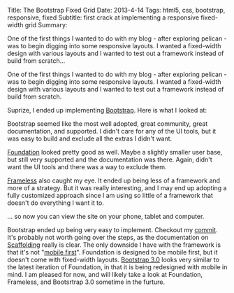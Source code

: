 Title: The Bootstrap Fixed Grid
Date: 2013-4-14
Tags: html5, css, bootstrap, responsive, fixed
Subtitle: first crack at implementing a responsive fixed-width grid
Summary: <p>One of the first things I wanted to do with my blog - after exploring pelican - was to begin digging into some responsive layouts. I wanted a fixed-width design with various layouts and I wanted to test out a framework instead of build from scratch...</p>

One of the first things I wanted to do with my blog - after exploring pelican -
was to begin digging into some responsive layouts. I wanted a fixed-width
design with various layouts and I wanted to test out a framework instead of
build from scratch.

Suprize, I ended up implementing [Bootstrap][]. Here is what I looked at:

Bootstrap seemed like the most well adopted, great community, great
documentation, and supported. I didn't care for any of the UI tools, but it was
easy to build and exclude all the extras I didn't want.

[Foundation][] looked pretty good as well. Maybe a slightly smaller user base,
but still very supported and the documentation was there. Again, didn't want
the UI tools and there was a way to exclude them.

[Frameless][] also caught my eye. It ended up being less of a framework and
more of a strategy. But it was really interesting, and I may end up adopting a
fully customized approach since I am using so little of a framework that
doesn't do everything I want it to.

... so now you can view the site on your phone, tablet and computer.

Bootstrap ended up being very easy to implement. Checkout my [commit][]. It's
probably not worth going over the steps, as the documentation on
[Scaffolding][] really is clear. The only downside I have with the framework is
that it's not "[mobile first][]". Foundation is designed to be mobile first,
but it doesn't come with fixed-width layouts. [Bootstrap 3.0][] looks very
similar to the latest iteration of Foundation, in that it is being redesigned
with mobile in mind. I am pleased for now, and will likely take a look at
Foundation, Frameless, and Bootsrtrap 3.0 sometime in the furture.

[bootstrap]: http://twitter.github.io/bootstrap/ "Bootstrap"
[bootstrap 3.0]: http://thenextweb.com/dd/2013/03/10/heres-an-early-look-at-bootstrap-3-rewritten-to-be-mobile-friendly-from-the-start/ "Bootstrap 3.0"
[commit]: https://github.com/michaelreneer/michaelreneer.github.com/commit/9320672f46bd3334685ef7a6f064b09dfccaf9b0 "Commit"
[foundation]: http://foundation.zurb.com "Foundation"
[frameless]: http://framelessgrid.com "Frameless"
[mobile first]: http://www.lukew.com/ff/entry.asp?933 "Mobile First"
[scaffolding]: http://twitter.github.io/bootstrap/scaffolding.html "Scaffolding"
